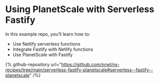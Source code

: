 # Using PlanetScale with Serverless Fastify

In this example repo, you’ll learn how to:

- Use Netlify serverless functions
- Integrate Fastify with Netlify functions
- Use PlanetScale with Fastify

{% github-repository url="https://github.com/nrwl/nx-recipes/tree/main/serverless-fastify-planetscale#serverless--fastify--planetscale" /%}
